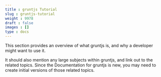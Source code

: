 ```yaml
---
title : gruntjs Tutorial
slug : gruntjs-tutorial
weight : 9978
draft : false
images : []
type : docs
---
```


This section provides an overview of what gruntjs is, and why a developer might want to use it.

It should also mention any large subjects within gruntjs, and link out to the related topics.  Since the Documentation for gruntjs is new, you may need to create initial versions of those related topics.

